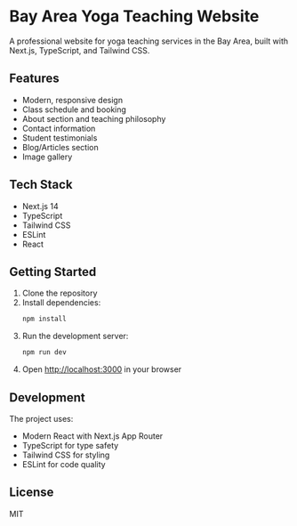 # Bay Area Yoga Teaching Website

A professional website for yoga teaching services in the Bay Area, built with Next.js, TypeScript, and Tailwind CSS.

## Features

- Modern, responsive design
- Class schedule and booking
- About section and teaching philosophy
- Contact information
- Student testimonials
- Blog/Articles section
- Image gallery

## Tech Stack

- Next.js 14
- TypeScript
- Tailwind CSS
- ESLint
- React

## Getting Started

1. Clone the repository
2. Install dependencies:
   ```bash
   npm install
   ```
3. Run the development server:
   ```bash
   npm run dev
   ```
4. Open [http://localhost:3000](http://localhost:3000) in your browser

## Development

The project uses:
- Modern React with Next.js App Router
- TypeScript for type safety
- Tailwind CSS for styling
- ESLint for code quality

## License

MIT
